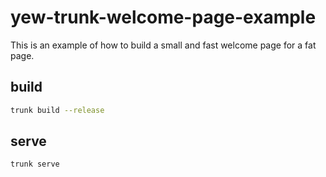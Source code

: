 # yew-trunk-welcome-page-example
This is an example of how to build a small and fast welcome page for a fat page.

## build

```bash
trunk build --release
```

## serve

```bash
trunk serve
```
